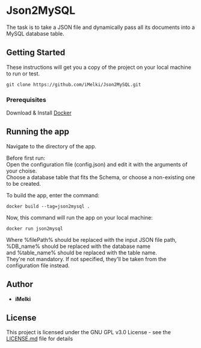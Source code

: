 # Json2MySQL
The task is to take a JSON file and dynamically pass all its documents into a MySQL database table.


## Getting Started
These instructions will get you a copy of the project on your local machine to run or test. 
```
git clone https://github.com/iMelki/Json2MySQL.git
```


### Prerequisites
Download & Install [Docker](https://www.docker.com/get-started)


## Running the app
Navigate to the directory of the app. 

Before first run:   
Open the configuration file (config.json) and edit it with the arguments of your choise.  
Choose a database table that fits the Schema, or choose a non-existing one to be created.  


To build the app, enter the command:
```
docker build --tag=json2mysql .
```

  
Now, this command will run the app on your local machine:

```
docker run json2mysql
```


Where %filePath% should be replaced with the input JSON file path,  
%DB_name% should be replaced with the database name  
and %table_name% should be replaced with the table name.  
They're not mandatory. If not specified, they'll be taken from the configuration file instead.  



## Author
* **iMelki** 


## License
This project is licensed under the GNU GPL v3.0 License - see the [LICENSE.md](LICENSE.md) file for details

